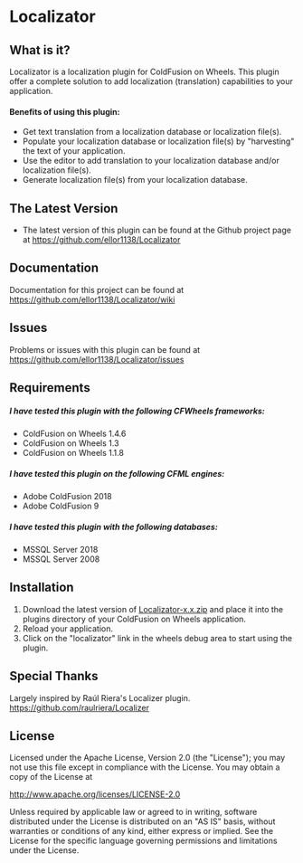 ﻿# Localizator

## What is it?

Localizator is a localization plugin for ColdFusion on Wheels. This plugin offer a complete solution to add localization (translation) capabilities to your application.

#### Benefits of using this plugin:
* Get text translation from a localization database or localization file(s).
* Populate your localization database or localization file(s) by "harvesting" the text of your application.
* Use the editor to add translation to your localization database and/or localization file(s).
* Generate localization file(s) from your localization database.

## The Latest Version
* The latest version of this plugin can be found at the Github project page at https://github.com/ellor1138/Localizator

## Documentation
Documentation for this project can be found at https://github.com/ellor1138/Localizator/wiki

## Issues
Problems or issues with this plugin can be found at https://github.com/ellor1138/Localizator/issues

## Requirements
##### I have tested this plugin with the following CFWheels frameworks:
* ColdFusion on Wheels 1.4.6
* ColdFusion on Wheels 1.3
* ColdFusion on Wheels 1.1.8

##### I have tested this plugin on the following CFML engines:
* Adobe ColdFusion 2018
* Adobe ColdFusion 9

##### I have tested this plugin with the following databases:
* MSSQL Server 2018
* MSSQL Server 2008

## Installation
1. Download the latest version of [Localizator-x.x.zip](http://cfwheels.org/plugins/listing/89) and place it into the plugins directory of your ColdFusion on Wheels application.
2. Reload your application.
3. Click on the "localizator" link in the wheels debug area to start using the plugin.

## Special Thanks
Largely inspired by Raúl Riera's Localizer plugin. https://github.com/raulriera/Localizer

## License	
Licensed under the Apache License, Version 2.0 (the "License");
you may not use this file except in compliance with the License.
You may obtain a copy of the License at
				
http://www.apache.org/licenses/LICENSE-2.0
				
Unless required by applicable law or agreed to in writing, software
distributed under the License is distributed on an "AS IS" basis,
without warranties or conditions of any kind, either express or implied.
See the License for the specific language governing permissions and
limitations under the License.
